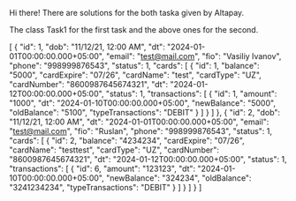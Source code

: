Hi there!
There are solutions for the both taska given by Altapay.

The class Task1 for the first task and the above ones for the second.

[
	{
		"id": 1,
		"dob": "11/12/21, 12:00 AM",
		"dt": "2024-01-01T00:00:00.000+05:00",
		"email": "test@mail.com",
		"fio": "Vasiliy Ivanov",
		"phone": "998999876543",
		"status": 1,
		"cards": [
			{
				"id": 1,
				"balance": "5000",
				"cardExpire": "07/26",
				"cardName": "test",
				"cardType": "UZ",
				"cardNumber": "8600987645674321",
				"dt": "2024-01-12T00:00:00.000+05:00",
				"status": 1,
				"transactions": [
					{
						"id": 1,
						"amount": "1000",
						"dt": "2024-01-10T00:00:00.000+05:00",
						"newBalance": "5000",
						"oldBalance": "5100",
						"typeTransactions": "DEBIT"
					}
				]
			}
		]
	},
	{
		"id": 2,
		"dob": "11/12/21, 12:00 AM",
		"dt": "2024-01-01T00:00:00.000+05:00",
		"email": "test@mail.com",
		"fio": "Ruslan",
		"phone": "998999876543",
		"status": 1,
		"cards": [
			{
				"id": 2,
				"balance": "4234234",
				"cardExpire": "07/26",
				"cardName": "testtest",
				"cardType": "UZ",
				"cardNumber": "8600987645674321",
				"dt": "2024-01-12T00:00:00.000+05:00",
				"status": 1,
				"transactions": [
					{
						"id": 6,
						"amount": "123123",
						"dt": "2024-01-10T00:00:00.000+05:00",
						"newBalance": "324234",
						"oldBalance": "3241234234",
						"typeTransactions": "DEBIT"
					}
				]
			}
		]
	}
]
